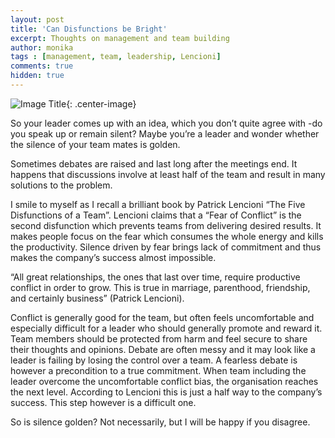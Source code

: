 ```yaml
---
layout: post
title: 'Can Disfunctions be Bright'
excerpt: Thoughts on management and team building
author: monika
tags : [management, team, leadership, Lencioni]
comments: true
hidden: true
---
```


![Image Title](/images/can-disfunctions-be-bright/team.pngs){: .center-image}

So your leader comes up with an idea, which you don’t quite agree with -do you speak up or remain silent? Maybe you’re a leader and wonder whether the silence of your team mates is golden.

Sometimes debates are raised and last long after the meetings end. It happens that discussions involve at least half of the team and result in many solutions to the problem.

I smile to myself as I recall a brilliant book by Patrick Lencioni “The Five Disfunctions of a Team”.  Lencioni claims that a “Fear of Conflict” is the second disfunction which prevents teams from delivering desired results. It makes people focus on the fear which consumes the whole energy and kills the productivity. Silence driven by fear brings lack of commitment and thus makes the company’s success almost impossible. 

“All great relationships, the ones that last over time, require productive conflict in order to grow. This is true in marriage, parenthood, friendship, and certainly business” (Patrick Lencioni).

Conflict is generally good for the team, but often feels uncomfortable and especially difficult for a leader who should generally promote and reward it.  Team members should be protected from harm and feel secure to share their thoughts and opinions. Debate are often messy and it may look like a leader is failing by losing the control over a team. A fearless debate is however a precondition to a true commitment. When team including the leader overcome the uncomfortable conflict bias, the organisation reaches the next level. According to Lencioni this is just a half way to the company’s success. This step however is a difficult one. 

So is silence golden? Not necessarily, but I will be happy if you disagree. 